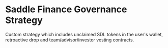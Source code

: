 # Saddle Finance Governance Strategy

Custom strategy which includes unclaimed SDL tokens in the user's wallet, retroactive drop and team/advisor/investor vesting contracts.
